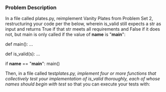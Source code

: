 ### Problem Description

In a file called plates.py, reimplement Vanity Plates from Problem Set 2, restructuring your code per the below, wherein is_valid still expects a str as input and returns True if that str meets all requirements and False if it does not, but main is only called if the value of **name** is "**main**":

def main():
...

def is_valid(s):
...

if **name** == "**main**":
main()

Then, in a file called test*plates.py, implement four or more functions that collectively test your implementation of is_valid thoroughly, each of whose names should begin with test* so that you can execute your tests with:

